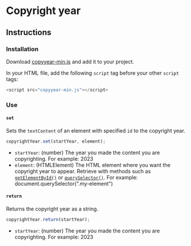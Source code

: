 # Copyright year
## Instructions
### Installation
Download [copyyear-min.js](https://github.com/mirojones/copyright-year/blob/main/copyyear-min.js) and add it to your project.

In your HTML file, add the following `script` tag before your other `script` tags:

```javascript
<script src="copyyear-min.js"></script>
```

### Use
#### `set`
Sets the `textContent` of an element with specified `id` to the copyright year.

```javascript
copyrightYear.set(startYear, element);
```

- `startYear`: (number) The year you made the content you are copyrighting. For example: 2023
- `element`: (HTMLElement) The HTML element where you want the copyright year to appear. Retrieve with methods such as [`getElementById()`](https://developer.mozilla.org/en-US/docs/Web/API/Document/getElementById) or [`querySelector()`](https://developer.mozilla.org/en-US/docs/Web/API/Document/querySelector). For example: document.querySelector(".my-element")

#### `return`
Returns the copyright year as a string.

```javascript
copyrightYear.return(startYear);
```

- `startYear`: (number) The year you made the content you are copyrighting. For example: 2023
